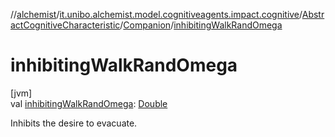 //[alchemist](../../../../index.md)/[it.unibo.alchemist.model.cognitiveagents.impact.cognitive](../../index.md)/[AbstractCognitiveCharacteristic](../index.md)/[Companion](index.md)/[inhibitingWalkRandOmega](inhibiting-walk-rand-omega.md)

# inhibitingWalkRandOmega

[jvm]\
val [inhibitingWalkRandOmega](inhibiting-walk-rand-omega.md): [Double](https://kotlinlang.org/api/latest/jvm/stdlib/kotlin/-double/index.html)

Inhibits the desire to evacuate.
